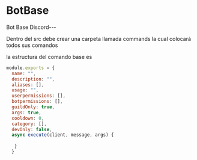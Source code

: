# BotBase
Bot Base Discord--- 

Dentro del src debe crear una carpeta llamada commands la cual colocará todos sus comandos 

la estructura del comando base es

```js
module.exports = {
  name: "",
  description: "",
  aliases: [],
  usage: "",
  userpermissions: [],
  botpermissions: [],
  guildOnly: true,
  args: true,
  cooldown: 0,
  category: [],
  devOnly: false,
  async execute(client, message, args) {
  
   }
  }
  ```
